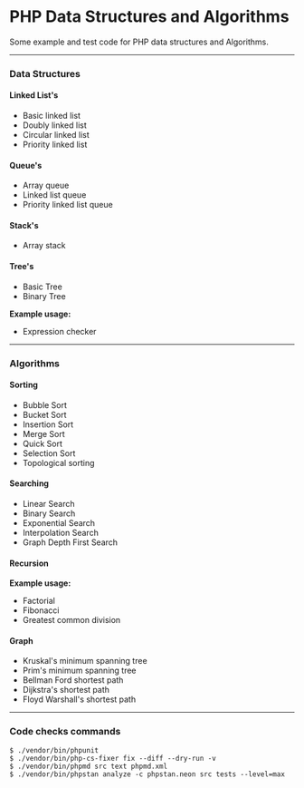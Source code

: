 # PHP Data Structures and Algorithms

Some example and test code for PHP data structures and Algorithms.

---

### Data Structures

#### Linked List's
- Basic linked list
- Doubly linked list
- Circular linked list
- Priority linked list

#### Queue's
- Array queue
- Linked list queue
- Priority linked list queue

#### Stack's
- Array stack

#### Tree's
- Basic Tree
- Binary Tree

**Example usage:**
- Expression checker

---

### Algorithms
#### Sorting
- Bubble Sort
- Bucket Sort
- Insertion Sort
- Merge Sort
- Quick Sort
- Selection Sort
- Topological sorting

#### Searching
- Linear Search
- Binary Search
- Exponential Search
- Interpolation Search
- Graph Depth First Search

#### Recursion
**Example usage:**
- Factorial
- Fibonacci
- Greatest common division

#### Graph
- Kruskal's minimum spanning tree
- Prim's minimum spanning tree
- Bellman Ford shortest path
- Dijkstra's shortest path
- Floyd Warshall's shortest path

---
 

### Code checks commands
```
$ ./vendor/bin/phpunit
$ ./vendor/bin/php-cs-fixer fix --diff --dry-run -v
$ ./vendor/bin/phpmd src text phpmd.xml
$ ./vendor/bin/phpstan analyze -c phpstan.neon src tests --level=max 
```
